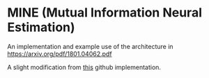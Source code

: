 # MINE (Mutual Information Neural Estimation)

An implementation and example use of the architecture in https://arxiv.org/pdf/1801.04062.pdf

A slight modification from [this](https://github.com/mzgubic/MINE/blob/master/MINE_in_TF.ipynb) github implementation.
